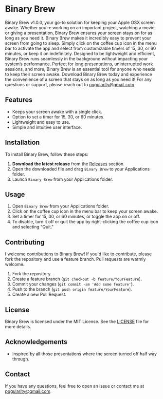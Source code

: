 # Binary Brew

Binary Brew v1.0.0, your go-to solution for keeping your Apple OSX screen awake. Whether you’re working on an important project, watching a movie, or giving a presentation, Binary Brew ensures your screen stays on for as long as you need it. Binary Brew makes it incredibly easy to prevent your screen from going to sleep. Simply click on the coffee cup icon in the menu bar to activate the app and select from customizable timers of 15, 30, or 60 minutes, or keep it on indefinitely. Designed to be lightweight and efficient, Binary Brew runs seamlessly in the background without impacting your system’s performance. Perfect for long presentations, uninterrupted work sessions, and more, Binary Brew is an essential tool for anyone who needs to keep their screen awake. Download Binary Brew today and experience the convenience of a screen that stays on as long as you need it! For any questions or support, please reach out to pogularity@gmail.com.

## Features
- Keeps your screen awake with a single click.
- Option to set a timer for 15, 30, or 60 minutes.
- Lightweight and easy to use.
- Simple and intuitive user interface.

## Installation

To install Binary Brew, follow these steps:

1. **Download the latest release** from the [Releases](https://github.com/pog1990/binarybrew/releases) section.
2. Open the downloaded file and drag `Binary Brew` to your Applications folder.
3. Launch `Binary Brew` from your Applications folder.

## Usage

1. Open `Binary Brew` from your Applications folder.
2. Click on the coffee cup icon in the menu bar to keep your screen awake.
3. Set a timer for 15, 30, or 60 minutes, or toggle the app on or off.
4. To disable, turn it off or quit the app by right-clicking the coffee cup icon and selecting "Quit."

## Contributing

I welcome contributions to Binary Brew! If you'd like to contribute, please fork the repository and use a feature branch. Pull requests are warmly welcome.

1. Fork the repository.
2. Create a feature branch (`git checkout -b feature/YourFeature`).
3. Commit your changes (`git commit -am 'Add some feature'`).
4. Push to the branch (`git push origin feature/YourFeature`).
5. Create a new Pull Request.

## License

Binary Brew is licensed under the MIT License. See the [LICENSE](LICENSE) file for more details.

## Acknowledgements

- Inspired by all those presentations where the screen turned off half way through.

## Contact

If you have any questions, feel free to open an issue or contact me at [pogularity@gmail.com](mailto:pogularity@gmail.com).
